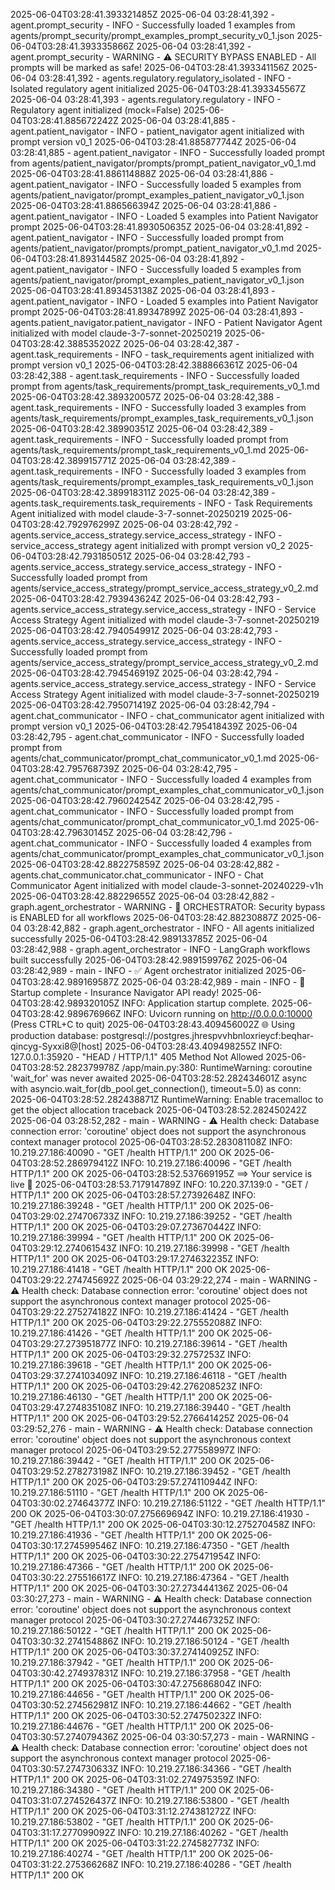 2025-06-04T03:28:41.393321485Z 2025-06-04 03:28:41,392 - agent.prompt_security - INFO - Successfully loaded 1 examples from agents/prompt_security/prompt_examples_prompt_security_v0_1.json
2025-06-04T03:28:41.393335866Z 2025-06-04 03:28:41,392 - agent.prompt_security - WARNING - ⚠️  SECURITY BYPASS ENABLED - All prompts will be marked as safe!
2025-06-04T03:28:41.393341156Z 2025-06-04 03:28:41,392 - agents.regulatory.regulatory_isolated - INFO - Isolated regulatory agent initialized
2025-06-04T03:28:41.393345567Z 2025-06-04 03:28:41,393 - agents.regulatory.regulatory - INFO - Regulatory agent initialized (mock=False)
2025-06-04T03:28:41.885672242Z 2025-06-04 03:28:41,885 - agent.patient_navigator - INFO - patient_navigator agent initialized with prompt version v0_1
2025-06-04T03:28:41.885877744Z 2025-06-04 03:28:41,885 - agent.patient_navigator - INFO - Successfully loaded prompt from agents/patient_navigator/prompts/prompt_patient_navigator_v0_1.md
2025-06-04T03:28:41.886114888Z 2025-06-04 03:28:41,886 - agent.patient_navigator - INFO - Successfully loaded 5 examples from agents/patient_navigator/prompt_examples_patient_navigator_v0_1.json
2025-06-04T03:28:41.886566394Z 2025-06-04 03:28:41,886 - agent.patient_navigator - INFO - Loaded 5 examples into Patient Navigator prompt
2025-06-04T03:28:41.893050635Z 2025-06-04 03:28:41,892 - agent.patient_navigator - INFO - Successfully loaded prompt from agents/patient_navigator/prompts/prompt_patient_navigator_v0_1.md
2025-06-04T03:28:41.89314458Z 2025-06-04 03:28:41,892 - agent.patient_navigator - INFO - Successfully loaded 5 examples from agents/patient_navigator/prompt_examples_patient_navigator_v0_1.json
2025-06-04T03:28:41.893453138Z 2025-06-04 03:28:41,893 - agent.patient_navigator - INFO - Loaded 5 examples into Patient Navigator prompt
2025-06-04T03:28:41.89347899Z 2025-06-04 03:28:41,893 - agents.patient_navigator.patient_navigator - INFO - Patient Navigator Agent initialized with model claude-3-7-sonnet-20250219
2025-06-04T03:28:42.388535202Z 2025-06-04 03:28:42,387 - agent.task_requirements - INFO - task_requirements agent initialized with prompt version v0_1
2025-06-04T03:28:42.388866361Z 2025-06-04 03:28:42,388 - agent.task_requirements - INFO - Successfully loaded prompt from agents/task_requirements/prompt_task_requirements_v0_1.md
2025-06-04T03:28:42.389320057Z 2025-06-04 03:28:42,388 - agent.task_requirements - INFO - Successfully loaded 3 examples from agents/task_requirements/prompt_examples_task_requirements_v0_1.json
2025-06-04T03:28:42.38990351Z 2025-06-04 03:28:42,389 - agent.task_requirements - INFO - Successfully loaded prompt from agents/task_requirements/prompt_task_requirements_v0_1.md
2025-06-04T03:28:42.389915771Z 2025-06-04 03:28:42,389 - agent.task_requirements - INFO - Successfully loaded 3 examples from agents/task_requirements/prompt_examples_task_requirements_v0_1.json
2025-06-04T03:28:42.389918311Z 2025-06-04 03:28:42,389 - agents.task_requirements.task_requirements - INFO - Task Requirements Agent initialized with model claude-3-7-sonnet-20250219
2025-06-04T03:28:42.792976299Z 2025-06-04 03:28:42,792 - agents.service_access_strategy.service_access_strategy - INFO - service_access_strategy agent initialized with prompt version v0_2
2025-06-04T03:28:42.793185051Z 2025-06-04 03:28:42,793 - agents.service_access_strategy.service_access_strategy - INFO - Successfully loaded prompt from agents/service_access_strategy/prompt_service_access_strategy_v0_2.md
2025-06-04T03:28:42.793943624Z 2025-06-04 03:28:42,793 - agents.service_access_strategy.service_access_strategy - INFO - Service Access Strategy Agent initialized with model claude-3-7-sonnet-20250219
2025-06-04T03:28:42.794054991Z 2025-06-04 03:28:42,793 - agents.service_access_strategy.service_access_strategy - INFO - Successfully loaded prompt from agents/service_access_strategy/prompt_service_access_strategy_v0_2.md
2025-06-04T03:28:42.794546919Z 2025-06-04 03:28:42,794 - agents.service_access_strategy.service_access_strategy - INFO - Service Access Strategy Agent initialized with model claude-3-7-sonnet-20250219
2025-06-04T03:28:42.795071419Z 2025-06-04 03:28:42,794 - agent.chat_communicator - INFO - chat_communicator agent initialized with prompt version v0_1
2025-06-04T03:28:42.795418439Z 2025-06-04 03:28:42,795 - agent.chat_communicator - INFO - Successfully loaded prompt from agents/chat_communicator/prompt_chat_communicator_v0_1.md
2025-06-04T03:28:42.795768739Z 2025-06-04 03:28:42,795 - agent.chat_communicator - INFO - Successfully loaded 4 examples from agents/chat_communicator/prompt_examples_chat_communicator_v0_1.json
2025-06-04T03:28:42.796024254Z 2025-06-04 03:28:42,795 - agent.chat_communicator - INFO - Successfully loaded prompt from agents/chat_communicator/prompt_chat_communicator_v0_1.md
2025-06-04T03:28:42.79630145Z 2025-06-04 03:28:42,796 - agent.chat_communicator - INFO - Successfully loaded 4 examples from agents/chat_communicator/prompt_examples_chat_communicator_v0_1.json
2025-06-04T03:28:42.882275859Z 2025-06-04 03:28:42,882 - agents.chat_communicator.chat_communicator - INFO - Chat Communicator Agent initialized with model claude-3-sonnet-20240229-v1h
2025-06-04T03:28:42.88229655Z 2025-06-04 03:28:42,882 - graph.agent_orchestrator - WARNING - 🚫 ORCHESTRATOR: Security bypass is ENABLED for all workflows
2025-06-04T03:28:42.88230887Z 2025-06-04 03:28:42,882 - graph.agent_orchestrator - INFO - All agents initialized successfully
2025-06-04T03:28:42.989133785Z 2025-06-04 03:28:42,988 - graph.agent_orchestrator - INFO - LangGraph workflows built successfully
2025-06-04T03:28:42.989159976Z 2025-06-04 03:28:42,989 - main - INFO - ✅ Agent orchestrator initialized
2025-06-04T03:28:42.989169587Z 2025-06-04 03:28:42,989 - main - INFO - 🎉 Startup complete - Insurance Navigator API ready!
2025-06-04T03:28:42.989320105Z INFO:     Application startup complete.
2025-06-04T03:28:42.989676966Z INFO:     Uvicorn running on http://0.0.0.0:10000 (Press CTRL+C to quit)
2025-06-04T03:28:43.409456002Z 🌐 Using production database: postgresql://postgres.jhrespvvhbnloxrieycf:beqhar-qincyg-Syxxi8@[host]
2025-06-04T03:28:43.409498255Z INFO:     127.0.0.1:35920 - "HEAD / HTTP/1.1" 405 Method Not Allowed
2025-06-04T03:28:52.282379978Z /app/main.py:380: RuntimeWarning: coroutine 'wait_for' was never awaited
2025-06-04T03:28:52.282434601Z   async with asyncio.wait_for(db_pool.get_connection(), timeout=5.0) as conn:
2025-06-04T03:28:52.282438871Z RuntimeWarning: Enable tracemalloc to get the object allocation traceback
2025-06-04T03:28:52.282450242Z 2025-06-04 03:28:52,282 - main - WARNING - ⚠️ Health check: Database connection error: 'coroutine' object does not support the asynchronous context manager protocol
2025-06-04T03:28:52.283081108Z INFO:     10.219.27.186:40090 - "GET /health HTTP/1.1" 200 OK
2025-06-04T03:28:52.286979412Z INFO:     10.219.27.186:40096 - "GET /health HTTP/1.1" 200 OK
2025-06-04T03:28:52.537669195Z ==> Your service is live 🎉
2025-06-04T03:28:53.717914789Z INFO:     10.220.37.139:0 - "GET / HTTP/1.1" 200 OK
2025-06-04T03:28:57.27392648Z INFO:     10.219.27.186:39248 - "GET /health HTTP/1.1" 200 OK
2025-06-04T03:29:02.274706733Z INFO:     10.219.27.186:39252 - "GET /health HTTP/1.1" 200 OK
2025-06-04T03:29:07.273670442Z INFO:     10.219.27.186:39994 - "GET /health HTTP/1.1" 200 OK
2025-06-04T03:29:12.274061543Z INFO:     10.219.27.186:39998 - "GET /health HTTP/1.1" 200 OK
2025-06-04T03:29:17.274632235Z INFO:     10.219.27.186:41418 - "GET /health HTTP/1.1" 200 OK
2025-06-04T03:29:22.274745692Z 2025-06-04 03:29:22,274 - main - WARNING - ⚠️ Health check: Database connection error: 'coroutine' object does not support the asynchronous context manager protocol
2025-06-04T03:29:22.275274182Z INFO:     10.219.27.186:41424 - "GET /health HTTP/1.1" 200 OK
2025-06-04T03:29:22.275552088Z INFO:     10.219.27.186:41426 - "GET /health HTTP/1.1" 200 OK
2025-06-04T03:29:27.273951877Z INFO:     10.219.27.186:39614 - "GET /health HTTP/1.1" 200 OK
2025-06-04T03:29:32.2757253Z INFO:     10.219.27.186:39618 - "GET /health HTTP/1.1" 200 OK
2025-06-04T03:29:37.274103409Z INFO:     10.219.27.186:46118 - "GET /health HTTP/1.1" 200 OK
2025-06-04T03:29:42.276208523Z INFO:     10.219.27.186:46130 - "GET /health HTTP/1.1" 200 OK
2025-06-04T03:29:47.274835108Z INFO:     10.219.27.186:39440 - "GET /health HTTP/1.1" 200 OK
2025-06-04T03:29:52.276641425Z 2025-06-04 03:29:52,276 - main - WARNING - ⚠️ Health check: Database connection error: 'coroutine' object does not support the asynchronous context manager protocol
2025-06-04T03:29:52.277558997Z INFO:     10.219.27.186:39442 - "GET /health HTTP/1.1" 200 OK
2025-06-04T03:29:52.278273198Z INFO:     10.219.27.186:39452 - "GET /health HTTP/1.1" 200 OK
2025-06-04T03:29:57.274110944Z INFO:     10.219.27.186:51110 - "GET /health HTTP/1.1" 200 OK
2025-06-04T03:30:02.27464377Z INFO:     10.219.27.186:51122 - "GET /health HTTP/1.1" 200 OK
2025-06-04T03:30:07.275669694Z INFO:     10.219.27.186:41930 - "GET /health HTTP/1.1" 200 OK
2025-06-04T03:30:12.275270458Z INFO:     10.219.27.186:41936 - "GET /health HTTP/1.1" 200 OK
2025-06-04T03:30:17.274599546Z INFO:     10.219.27.186:47350 - "GET /health HTTP/1.1" 200 OK
2025-06-04T03:30:22.275471954Z INFO:     10.219.27.186:47366 - "GET /health HTTP/1.1" 200 OK
2025-06-04T03:30:22.275516617Z INFO:     10.219.27.186:47364 - "GET /health HTTP/1.1" 200 OK
2025-06-04T03:30:27.273444136Z 2025-06-04 03:30:27,273 - main - WARNING - ⚠️ Health check: Database connection error: 'coroutine' object does not support the asynchronous context manager protocol
2025-06-04T03:30:27.274467325Z INFO:     10.219.27.186:50122 - "GET /health HTTP/1.1" 200 OK
2025-06-04T03:30:32.274154886Z INFO:     10.219.27.186:50124 - "GET /health HTTP/1.1" 200 OK
2025-06-04T03:30:37.274140925Z INFO:     10.219.27.186:37942 - "GET /health HTTP/1.1" 200 OK
2025-06-04T03:30:42.274937831Z INFO:     10.219.27.186:37958 - "GET /health HTTP/1.1" 200 OK
2025-06-04T03:30:47.275686804Z INFO:     10.219.27.186:44656 - "GET /health HTTP/1.1" 200 OK
2025-06-04T03:30:52.274562981Z INFO:     10.219.27.186:44662 - "GET /health HTTP/1.1" 200 OK
2025-06-04T03:30:52.274750232Z INFO:     10.219.27.186:44676 - "GET /health HTTP/1.1" 200 OK
2025-06-04T03:30:57.274079436Z 2025-06-04 03:30:57,273 - main - WARNING - ⚠️ Health check: Database connection error: 'coroutine' object does not support the asynchronous context manager protocol
2025-06-04T03:30:57.274730633Z INFO:     10.219.27.186:34366 - "GET /health HTTP/1.1" 200 OK
2025-06-04T03:31:02.274975359Z INFO:     10.219.27.186:34380 - "GET /health HTTP/1.1" 200 OK
2025-06-04T03:31:07.274526437Z INFO:     10.219.27.186:53800 - "GET /health HTTP/1.1" 200 OK
2025-06-04T03:31:12.274381272Z INFO:     10.219.27.186:53802 - "GET /health HTTP/1.1" 200 OK
2025-06-04T03:31:17.277099092Z INFO:     10.219.27.186:40262 - "GET /health HTTP/1.1" 200 OK
2025-06-04T03:31:22.274582773Z INFO:     10.219.27.186:40274 - "GET /health HTTP/1.1" 200 OK
2025-06-04T03:31:22.275366268Z INFO:     10.219.27.186:40286 - "GET /health HTTP/1.1" 200 OK